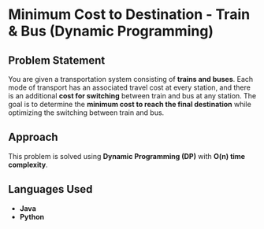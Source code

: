 #  Minimum Cost to Destination - Train & Bus (Dynamic Programming)

##  Problem Statement  
You are given a transportation system consisting of **trains and buses**. Each mode of transport has an associated travel cost at every station, and there is an additional **cost for switching** between train and bus at any station. The goal is to determine the **minimum cost to reach the final destination** while optimizing the switching between train and bus.

##  Approach  
This problem is solved using **Dynamic Programming (DP)** with **O(n) time complexity**.


##  Languages Used  
- **Java**
- **Python**

